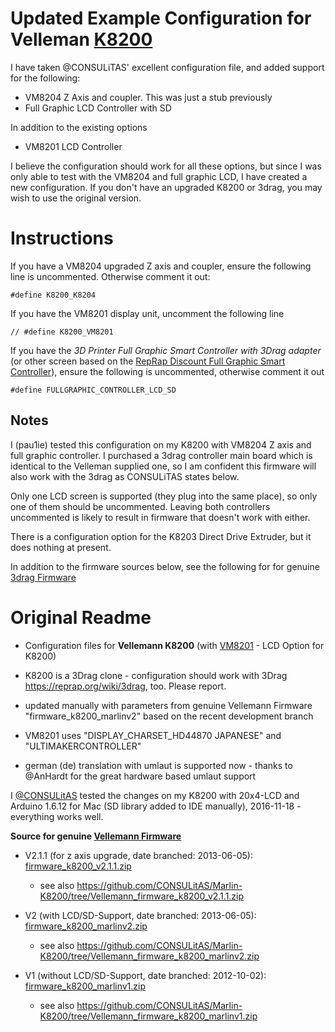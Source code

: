 # Updated Example Configuration for Velleman [K8200](http://www.k8200.eu/)

I have taken @CONSULiTAS' excellent configuration file, and added support for the
following:

* VM8204 Z Axis and coupler. This was just a stub previously
* Full Graphic LCD Controller with SD

In addition to the existing options
* VM8201 LCD Controller

I believe the configuration should work for all these options, but since I was
only able to test with the VM8204 and full graphic LCD, I have created a new
configuration. If you don't have an upgraded K8200 or 3drag, you may wish to
use the original version. 

# Instructions

If you have a VM8204 upgraded Z axis and coupler, ensure the following line
is uncommented. Otherwise comment it out:

```
#define K8200_K8204
```
If you have the VM8201 display unit, uncomment the following line
```
// #define K8200_VM8201
```

If you have the *3D Printer Full Graphic Smart Controller with 3Drag adapter* (or other screen based on the [RepRap Discount Full Graphic Smart Controller](https://reprap.org/wiki/RepRapDiscount_Full_Graphic_Smart_Controller)), ensure
the following is uncommented, otherwise comment it out
```
#define FULLGRAPHIC_CONTROLLER_LCD_SD
```

## Notes

I (pau1ie) tested this configuration on my K8200 with VM8204 Z axis and
full graphic controller. I purchased a 3drag controller main board which is 
identical to the Velleman supplied one, so I am confident this firmware 
will also work with the 3drag as CONSULiTAS states below.

Only one LCD screen is supported (they plug into the same place), so only one of them should be uncommented.
 Leaving both controllers uncommented is likely to result in firmware that doesn't work with either.

There is a configuration option for the K8203 Direct Drive Extruder, but
it does nothing at present.

In addition to the firmware sources below, see the following for for genuine [3drag Firmware](https://3dprint.elettronicain.it/blog/2012/09/06/software/)


# Original Readme

* Configuration files for **Vellemann K8200** (with [VM8201](http://www.vellemanprojects.eu/products/view/?id=416158) - LCD Option for K8200)
* K8200 is a 3Drag clone - configuration should work with 3Drag https://reprap.org/wiki/3drag, too. Please report.

* updated manually with parameters from genuine Vellemann Firmware "firmware_k8200_marlinv2" based on the recent development branch

* VM8201 uses "DISPLAY_CHARSET_HD44870 JAPANESE" and "ULTIMAKERCONTROLLER"
* german (de) translation with umlaut is supported now - thanks to @AnHardt for the great hardware based umlaut support

I [@CONSULitAS](https://github.com/CONSULitAS) tested the changes on my K8200 with 20x4-LCD and Arduino 1.6.12 for Mac (SD library added to IDE manually), 2016-11-18 - everything works well.

**Source for genuine [Vellemann Firmware](http://www.k8200.eu/support/downloads/)**
* V2.1.1 (for z axis upgrade, date branched: 2013-06-05): [firmware_k8200_v2.1.1.zip](http://www.k8200.eu/downloads/files/downloads/firmware_k8200_v2.1.1.zip)
  * see also https://github.com/CONSULitAS/Marlin-K8200/tree/Vellemann_firmware_k8200_v2.1.1.zip

* V2 (with LCD/SD-Support, date branched: 2013-06-05): [firmware_k8200_marlinv2.zip](http://www.k8200.eu/downloads/files/downloads/firmware_k8200_marlinv2.zip)
  * see also https://github.com/CONSULitAS/Marlin-K8200/tree/Vellemann_firmware_k8200_marlinv2.zip

* V1 (without LCD/SD-Support, date branched: 2012-10-02): [firmware_k8200_marlinv1.zip](http://www.k8200.eu/downloads/files/downloads/firmware_k8200_marlinv1.zip)
  * see also https://github.com/CONSULitAS/Marlin-K8200/tree/Vellemann_firmware_k8200_marlinv1.zip
